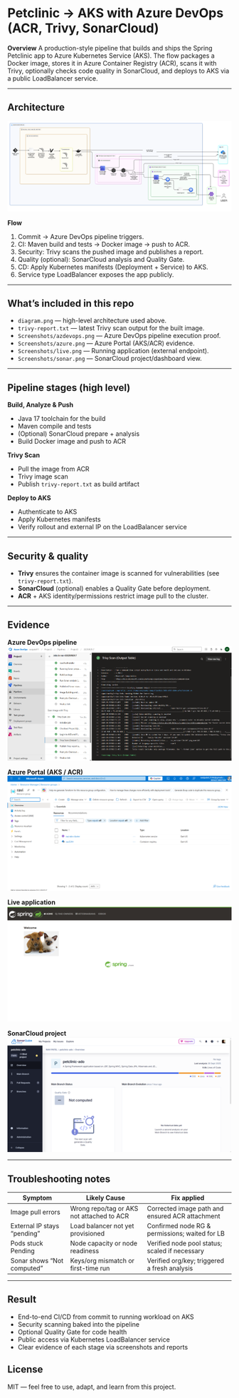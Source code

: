 # Petclinic → AKS with Azure DevOps (ACR, Trivy, SonarCloud)

**Overview**
A production-style pipeline that builds and ships the Spring Petclinic app to Azure Kubernetes Service (AKS). The flow packages a Docker image, stores it in Azure Container Registry (ACR), scans it with Trivy, optionally checks code quality in SonarCloud, and deploys to AKS via a public LoadBalancer service.

---

## Architecture

![Architecture](diagram.png)

**Flow**
1. Commit → Azure DevOps pipeline triggers.
2. CI: Maven build and tests → Docker image → push to ACR.
3. Security: Trivy scans the pushed image and publishes a report.
4. Quality (optional): SonarCloud analysis and Quality Gate.
5. CD: Apply Kubernetes manifests (Deployment + Service) to AKS.
6. Service type LoadBalancer exposes the app publicly.

---

## What’s included in this repo

- `diagram.png` — high-level architecture used above.
- `trivy-report.txt` — latest Trivy scan output for the built image.
- `Screenshots/azdevops.png` — Azure DevOps pipeline execution proof.
- `Screenshots/azure.png` — Azure Portal (AKS/ACR) evidence.
- `Screenshots/live.png` — Running application (external endpoint).
- `Screenshots/sonar.png` — SonarCloud project/dashboard view.


---

## Pipeline stages (high level)

**Build, Analyze & Push**
- Java 17 toolchain for the build  
- Maven compile and tests  
- (Optional) SonarCloud prepare + analysis  
- Build Docker image and push to ACR

**Trivy Scan**
- Pull the image from ACR  
- Trivy image scan  
- Publish `trivy-report.txt` as build artifact

**Deploy to AKS**
- Authenticate to AKS  
- Apply Kubernetes manifests  
- Verify rollout and external IP on the LoadBalancer service

---

## Security & quality

- **Trivy** ensures the container image is scanned for vulnerabilities (see `trivy-report.txt`).  
- **SonarCloud** (optional) enables a Quality Gate before deployment.  
- **ACR** + AKS identity/permissions restrict image pull to the cluster.

---

## Evidence

**Azure DevOps pipeline**  
![Azure DevOps](Screenshots/azdevops.png)

**Azure Portal (AKS / ACR)**  
![Azure](Screenshots/azure.png)

**Live application**  
![Live](Screenshots/live.png)

**SonarCloud project**  
![SonarCloud](Screenshots/sonar.png)

---

## Troubleshooting notes

| Symptom                        | Likely Cause                              | Fix applied                                      |
|-------------------------------|-------------------------------------------|--------------------------------------------------|
| Image pull errors             | Wrong repo/tag or AKS not attached to ACR | Corrected image path and ensured ACR attachment  |
| External IP stays “pending”   | Load balancer not yet provisioned         | Confirmed node RG & permissions; waited for LB   |
| Pods stuck Pending            | Node capacity or node readiness           | Verified node pool status; scaled if necessary   |
| Sonar shows “Not computed”    | Keys/org mismatch or first-time run       | Verified org/key; triggered a fresh analysis     |

---

## Result

- End-to-end CI/CD from commit to running workload on AKS  
- Security scanning baked into the pipeline  
- Optional Quality Gate for code health  
- Public access via Kubernetes LoadBalancer service  
- Clear evidence of each stage via screenshots and reports


## License

MIT — feel free to use, adapt, and learn from this project.

